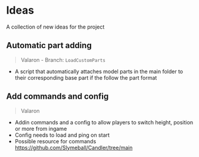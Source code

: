 # Ideas
A collection of new ideas for the project

## Automatic part adding 
> Valaron - Branch: `LoadCustomParts`
- A script that automatically attaches model parts in the main folder to their 
    corresponding base part if the follow the part format

## Add commands and config
> Valaron
- Addin commands and a config to allow players to switch height, position or more from ingame
- Config needs to load and ping on start
- Possible resource for commands https://github.com/Slymeball/Candler/tree/main
